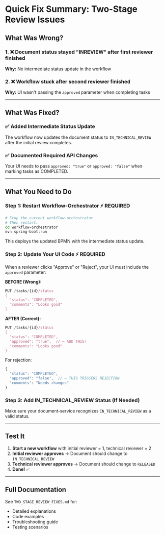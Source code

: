 # Quick Fix Summary: Two-Stage Review Issues

## What Was Wrong?

### 1. ❌ Document status stayed "INREVIEW" after first reviewer finished
**Why:** No intermediate status update in the workflow

### 2. ❌ Workflow stuck after second reviewer finished  
**Why:** UI wasn't passing the `approved` parameter when completing tasks

---

## What Was Fixed?

### ✅ Added Intermediate Status Update
The workflow now updates the document status to `IN_TECHNICAL_REVIEW` after the initial review completes.

### ✅ Documented Required API Changes
Your UI needs to pass `approved: "true"` or `approved: "false"` when marking tasks as COMPLETED.

---

## What You Need to Do

### Step 1: Restart Workflow-Orchestrator ⚡ REQUIRED
```bash
# Stop the current workflow-orchestrator
# Then restart:
cd workflow-orchestrator
mvn spring-boot:run
```

This deploys the updated BPMN with the intermediate status update.

### Step 2: Update Your UI Code ⚡ REQUIRED

When a reviewer clicks "Approve" or "Reject", your UI must include the `approved` parameter:

**BEFORE (Wrong):**
```javascript
PUT /tasks/{id}/status
{
  "status": "COMPLETED",
  "comments": "Looks good"
}
```

**AFTER (Correct):**
```javascript
PUT /tasks/{id}/status
{
  "status": "COMPLETED",
  "approved": "true",  // ← ADD THIS!
  "comments": "Looks good"
}
```

For rejection:
```javascript
{
  "status": "COMPLETED",
  "approved": "false",  // ← THIS TRIGGERS REJECTION
  "comments": "Needs changes"
}
```

### Step 3: Add IN_TECHNICAL_REVIEW Status (If Needed)

Make sure your document-service recognizes `IN_TECHNICAL_REVIEW` as a valid status.

---

## Test It

1. **Start a new workflow** with initial reviewer = 1, technical reviewer = 2
2. **Initial reviewer approves** → Document should change to `IN_TECHNICAL_REVIEW`
3. **Technical reviewer approves** → Document should change to `RELEASED`
4. **Done!** ✅

---

## Full Documentation

See `TWO_STAGE_REVIEW_FIXES.md` for:
- Detailed explanations
- Code examples
- Troubleshooting guide
- Testing scenarios

